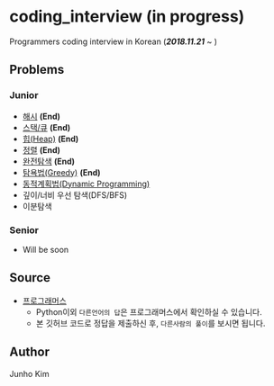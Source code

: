 # coding_interview **(in progress)**
Programmers coding interview in Korean (***2018.11.21*** ~ )

## Problems
### Junior
* [해시](https://github.com/taki0112/coding_practice/tree/master/src/%ED%95%B4%EC%8B%9C) **(End)**
* [스택/큐](https://github.com/taki0112/coding_practice/tree/master/src/%EC%8A%A4%ED%83%9D_%ED%81%90) **(End)**
* [힙(Heap)](https://github.com/taki0112/coding_practice/tree/master/src/%ED%9E%99(Heap)) **(End)**
* [정렬](https://github.com/taki0112/coding_practice/tree/master/src/%EC%A0%95%EB%A0%AC) **(End)**
* [완전탐색](https://github.com/taki0112/coding_practice/tree/master/src/%EC%99%84%EC%A0%84%ED%83%90%EC%83%89) **(End)**
* [탐욕법(Greedy)](https://github.com/taki0112/coding_practice/tree/master/src/%ED%83%90%EC%9A%95%EB%B2%95(Greedy)) **(End)**
* [동적계획법(Dynamic Programming)](https://github.com/taki0112/coding_interview/tree/master/src/동적계획법(Dynamic%20Programming))
* 깊이/너비 우선 탐색(DFS/BFS)
* 이분탐색

### Senior
* Will be soon

## Source
* [프로그래머스](https://programmers.co.kr/learn/challenges)
  * Python이외 `다른언어의 답`은 프로그래머스에서 확인하실 수 있습니다.
  * 본 깃허브 코드로 정답을 제출하신 후, `다른사람의 풀이`를 보시면 됩니다.

## Author
Junho Kim
